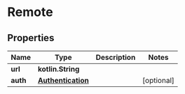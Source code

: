 
# Remote

## Properties
Name | Type | Description | Notes
------------ | ------------- | ------------- | -------------
**url** | **kotlin.String** |  | 
**auth** | [**Authentication**](Authentication.md) |  |  [optional]



